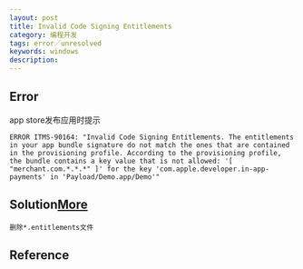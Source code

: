```yaml
---
layout: post
title: Invalid Code Signing Entitlements
category: 编程开发
tags: error／unresolved
keywords: windows
description: 
---	
```



## Error

app store发布应用时提示

```
ERROR ITMS-90164: "Invalid Code Signing Entitlements. The entitlements in your app bundle signature do not match the ones that are contained in the provisioning profile. According to the provisioning profile, the bundle contains a key value that is not allowed: '[ "merchant.com.*.*.*" ]' for the key 'com.apple.developer.in-app-payments' in 'Payload/Demo.app/Demo'"
```


## Solution[More](http://my.oschina.net/u/1245365/blog/205770)

```
删除*.entitlements文件
```

## Reference